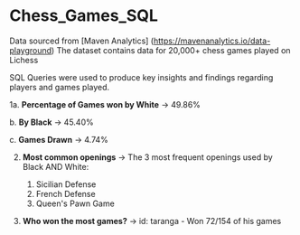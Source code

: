 # Chess_Games_SQL

Data sourced from [Maven Analytics] (https://mavenanalytics.io/data-playground)
The dataset contains data for 20,000+ chess games played on Lichess

SQL Queries were used to produce key insights and findings regarding players and games played. 

1a. **Percentage of Games won by White**
-> 49.86% 
 
 b. **By Black**
-> 45.40%
 
 c. **Games Drawn**
-> 4.74%

2. **Most common openings**
-> The 3 most frequent openings used by Black AND White:
     1. Sicilian Defense
     2. French Defense
     3. Queen's Pawn Game

3. **Who won the most games?**
-> id: taranga - Won 72/154 of his games
